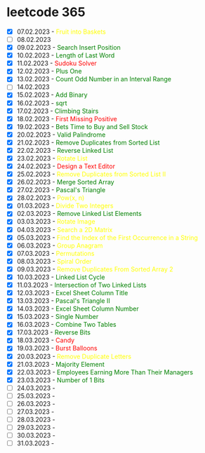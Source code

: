 # leetcode 365

- [x] 07.02.2023 - <span style="color:yellow">Fruit into Baskets</span>
- [ ] 08.02.2023
- [x] 09.02.2023 - <span style="color:green">Search Insert Position</span>
- [x] 10.02.2023 - <span style="color:green">Length of Last Word</span>
- [x] 11.02.2023 - <span style="color:red">Sudoku Solver</span>
- [x] 12.02.2023 - <span style="color:green">Plus One</span>
- [x] 13.02.2023 - <span style="color:green">Count Odd Number in an Interval Range</span>
- [ ] 14.02.2023
- [X] 15.02.2023 - <span style="color:green">Add Binary</span>
- [x] 16.02.2023 - <span style="color:green">sqrt</span>
- [x] 17.02.2023 - <span style="color:green">Climbing Stairs</span>
- [x] 18.02.2023 - <span style="color:red">First Missing Positive</span>
- [x] 19.02.2023 - <span style="color:green">Bets Time to Buy and Sell Stock</span>
- [x] 20.02.2023 - <span style="color:green">Valid Palindrome</span>
- [x] 21.02.2023 - <span style="color:green">Remove Duplicates from Sorted List</span>
- [x] 22.02.2023 - <span style="color:green">Reverse Linked List</span>
- [x] 23.02.2023 - <span style="color:yellow">Rotate List</span>
- [x] 24.02.2023 - <span style="color:red">Design a Text Editor</span>
- [x] 25.02.2023 - <span style="color:yellow">Remove Duplicates from Sorted List II</span>
- [x] 26.02.2023 - <span style="color:green">Merge Sorted Array</span>
- [x] 27.02.2023 - <span style="color:green">Pascal's Triangle</span>
- [x] 28.02.2023 - <span style="color:yellow">Pow(x, n)</span>
- [x] 01.03.2023 - <span style="color:yellow">Divide Two Integers</span>
- [x] 02.03.2023 - <span style="color:green">Remove Linked List Elements</span>
- [x] 03.03.2023 - <span style="color:yellow">Rotate Image</span>
- [x] 04.03.2023 - <span style="color:yellow">Search a 2D Matrix</span>
- [x] 05.03.2023 - <span style="color:yellow">Find the Index of the First Occurrence in a String</span>
- [x] 06.03.2023 - <span style="color:yellow">Group Anagram</span>
- [x] 07.03.2023 - <span style="color:yellow">Permutations</span>
- [x] 08.03.2023 - <span style="color:yellow">Spiral Order</span>
- [x] 09.03.2023 - <span style="color:yellow">Remove Duplicates From Sorted Array 2</span>
- [x] 10.03.2023 - <span style="color:green">Linked List Cycle</span>
- [x] 11.03.2023 - <span style="color:green">Intersection of Two Linked Lists</span>
- [x] 12.03.2023 - <span style="color:green">Excel Sheet Column Title</span>
- [x] 13.03.2023 - <span style="color:green">Pascal's Triangle II</span>
- [x] 14.03.2023 - <span style="color:green">Excel Sheet Column Number</span>
- [x] 15.03.2023 - <span style="color:green">Single Number</span>
- [x] 16.03.2023 - <span style="color:green">Combine Two Tables</span>
- [x] 17.03.2023 - <span style="color:green">Reverse Bits</span>
- [x] 18.03.2023 - <span style="color:red">Candy</span>
- [x] 19.03.2023 - <span style="color:red">Burst Balloons</span>
- [x] 20.03.2023 - <span style="color:yellow">Remove Duplicate Letters</span>
- [x] 21.03.2023 - <span style="color:green">Majority Element</span>
- [x] 22.03.2023 - <span style="color:green">Employees Earning More Than Their Managers</span>
- [x] 23.03.2023 - <span style="color:green">Number of 1 Bits</span>
- [ ] 24.03.2023 -
- [ ] 25.03.2023 -
- [ ] 26.03.2023 -
- [ ] 27.03.2023 -
- [ ] 28.03.2023 -
- [ ] 29.03.2023 -
- [ ] 30.03.2023 -
- [ ] 31.03.2023 -
